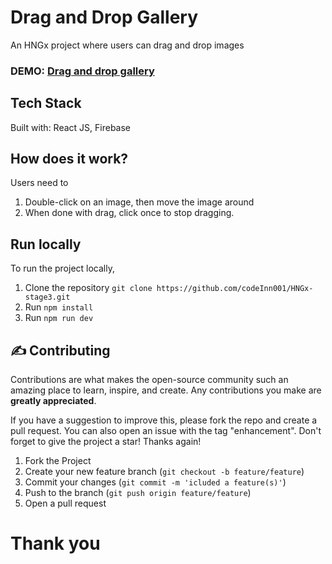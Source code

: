 # Drag and Drop Gallery
An HNGx project where users can drag and drop images 


### DEMO: [Drag and drop gallery](https://gallery-codeinn.netlify.app/)

## Tech Stack

Built with: React JS, Firebase


## How does it work?
Users need to
1. Double-click on an image, then move the image around
2. When done with drag, click once to stop dragging.



## Run locally
To run the project locally,
1. Clone the repository
`git clone https://github.com/codeInn001/HNGx-stage3.git`
2. Run
`npm install`
3. Run
`npm run dev`
   

<!-- CONTRIBUTING -->

## :writing_hand: Contributing

Contributions are what makes the open-source community such an amazing place to learn, inspire, and create. Any
contributions you make are **greatly appreciated**.

If you have a suggestion to improve this, please fork the repo and create a pull request. You can also
open an issue with the tag "enhancement". Don't forget to give the project a star! Thanks again!

1. Fork the Project
2. Create your new feature branch (`git checkout -b feature/feature`)
3. Commit your changes (`git commit -m 'icluded a feature(s)'`)
4. Push to the branch (`git push origin feature/feature`)
5. Open a pull request


<!-- MARKDOWN LINKS & IMAGES -->
<!-- https://www.markdownguide.org/basic-syntax/#reference-style-links -->

#  Thank you
